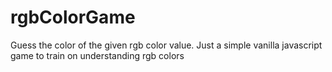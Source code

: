 # rgbColorGame
Guess the color of the given rgb color value. Just a simple  vanilla javascript game to train on understanding rgb colors
